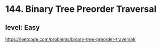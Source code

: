 # 144. Binary Tree Preorder Traversal
## level: Easy

https://leetcode.com/problems/binary-tree-preorder-traversal/
